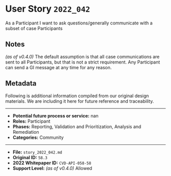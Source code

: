 
# User Story `2022_042` #

As a Participant I want to ask questions/generally communicate with a subset of case Participants

## Notes ##

*(as of v0.4.0)*
The default assumption is that all case communications are sent to all Participants, but that is not a strict requirement. Any Participant can send a GI message at any time for any reason.


## Metadata ##

Following is additional information compiled from our original design materials.
We are including it here for future reference and traceability.

---

- **Potential future process or service:** nan
- **Roles:** Participant
- **Phases:** Reporting, Validation and Prioritization, Analysis and Remediation
- **Categories:** Community

---

- **File:** `story_2022_042.md`
- **Original ID:** `58.3`
- **2022 Whitepaper ID:** `CVD-API-058-58`
- **Support Level:** *(as of v0.4.0)* Allowed
